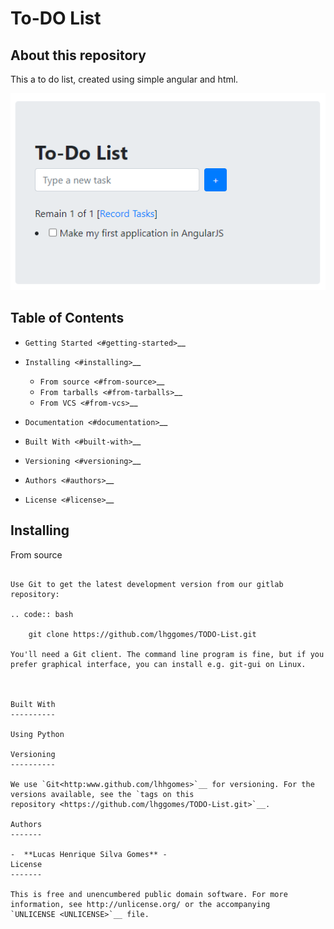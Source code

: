 To-DO List
========================================

About this repository
-----------------
This a to do list, created using simple angular and html. 

<img src="/docs/example.png" alt="Example"/>

Table of Contents
-----------------

-  `Getting Started <#getting-started>`__
-  `Installing <#installing>`__

   -  `From source <#from-source>`__
   -  `From tarballs <#from-tarballs>`__
   -  `From VCS <#from-vcs>`__

-  `Documentation <#documentation>`__
-  `Built With <#built-with>`__
-  `Versioning <#versioning>`__
-  `Authors <#authors>`__
-  `License <#license>`__


Installing
----------

From source
~~~~~~~~~~~

Use Git to get the latest development version from our gitlab
repository:

.. code:: bash

    git clone https://github.com/lhggomes/TODO-List.git

You'll need a Git client. The command line program is fine, but if you
prefer graphical interface, you can install e.g. git-gui on Linux.



Built With
----------

Using Python

Versioning
----------

We use `Git<http:www.github.com/lhhgomes>`__ for versioning. For the
versions available, see the `tags on this
repository <https://github.com/lhggomes/TODO-List.git>`__.

Authors
-------

-  **Lucas Henrique Silva Gomes** -
License
-------

This is free and unencumbered public domain software. For more
information, see http://unlicense.org/ or the accompanying
`UNLICENSE <UNLICENSE>`__ file.
